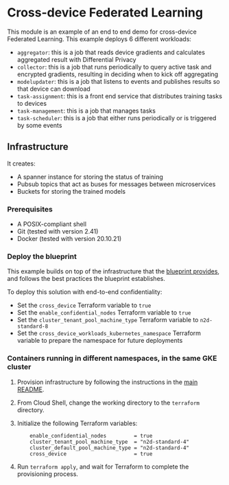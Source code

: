 # Cross-device Federated Learning

This module is an example of an end to end demo for cross-device Federated Learning. This example deploys 6 different workloads:
- `aggregator`: this is a job that reads device gradients and calculates aggregated result with Differential Privacy
- `collector`: this is a job that runs periodically to query active task and encrypted gradients, resulting in deciding when to kick off aggregating
- `modelupdater`: this is a job that listens to events and publishes results so that device can download
- `task-assignment`: this is a front end service that distributes training tasks to devices
- `task-management`: this is a job that manages tasks
- `task-scheduler`: this is a job that either runs periodically or is triggered by some events

## Infrastructure

It creates:
- A spanner instance for storing the status of training
- Pubsub topics that act as buses for messages between microservices
- Buckets for storing the trained models

### Prerequisites

- A POSIX-compliant shell
- Git (tested with version 2.41)
- Docker (tested with version 20.10.21)

### Deploy the blueprint

This example builds on top of the infrastructure that the
[blueprint provides](../../README.md), and follows the best practices the
blueprint establishes.

To deploy this solution with end-to-end confidentiality:
- Set the `cross_device` Terraform variable to `true`
- Set the `enable_confidential_nodes` Terraform variable to `true`
- Set the `cluster_tenant_pool_machine_type` Terraform variable to `n2d-standard-8`
- Set the `cross_device_workloads_kubernetes_namespace` Terraform variable to prepare the namespace for future deployments

### Containers running in different namespaces, in the same GKE cluster

1. Provision infrastructure by following the instructions in the [main README](../../README.md).
1. From Cloud Shell, change the working directory to the `terraform` directory.
1. Initialize the following Terraform variables:

    ```hcl
        enable_confidential_nodes         = true
        cluster_tenant_pool_machine_type  = "n2d-standard-4"
        cluster_default_pool_machine_type = "n2d-standard-4"
        cross_device                      = true
    ```

1. Run `terraform apply`, and wait for Terraform to complete the provisioning process.
